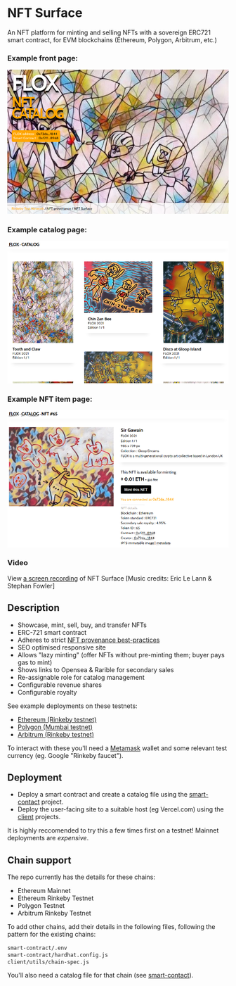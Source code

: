 # NFT Surface

An NFT platform for minting and selling NFTs with a sovereign ERC721 smart contract, for EVM blockchains (Ethereum, Polygon, Arbitrum, etc.) 

### Example front page:

![NFT display/minting page](/docs/front.png?raw=true "NFT display/minting page")

### Example catalog page:

![NFT gallery page](/docs/catalog.png?raw=true "NFT gallery page")

### Example NFT item page:

![NFT display/minting page](/docs/nft.png?raw=true "NFT display/minting page")

### Video

View [a screen recording](https://photos.google.com/share/AF1QipOCXujeQ6RovqSewodsY6nSk4Sa46eViRzjjlekzoxDEMJ9-VZbCPjeBj7UFQnIvw/photo/AF1QipMyCD13dLabWzr23UmUROluZzrTa6Z16r3UB8si?key=YnJpTFJ4bThOVzVVOFd6aHplN1VHOXBlTVRfenhB) of NFT Surface [Music credits: Eric Le Lann & Stephan Fowler]

## Description

* Showcase, mint, sell, buy, and transfer NFTs
* ERC-721 smart contract
* Adheres to strict [NFT provenance best-practices](https://link.medium.com/LJjFKB999lb)
* SEO optimised responsive site
* Allows "lazy minting" (offer NFTs without pre-minting them; buyer pays gas to mint)
* Shows links to Opensea & Rarible for secondary sales
* Re-assignable role for catalog management
* Configurable revenue shares
* Configurable royalty

See example deployments on these testnets:
- [Ethereum (Rinkeby testnet)](https://nft-surface.vercel.app/)
- [Polygon (Mumbai testnet)](https://nft-surface-polygon.vercel.app/)
- [Arbitrum (Rinkeby testnet)](https://nft-surface-arbitrum.vercel.app/)

To interact with these you'll need a [Metamask](https://metamask.io/) wallet and some relevant test currency (eg. Google "Rinkeby faucet").

## Deployment

* Deploy a smart contract and create a catalog file using the [smart-contact](/smart-contract/) project.
* Deploy the user-facing site to a suitable host (eg Vercel.com) using the [client](/client/) projects.

It is highly reccomended to try this a few times first on a testnet! Mainnet deployments are _expensive_.

## Chain support

The repo currently has the details for these chains:
* Ethereum Mainnet
* Ethereum Rinkeby Testnet
* Polygon Testnet
* Arbitrum Rinkeby Testnet

To add other chains, add their details in the following files, following the pattern for the existing chains:
```
smart-contract/.env
smart-contract/hardhat.config.js
client/utils/chain-spec.js
```
You'll also need a catalog file for that chain (see [smart-contact](/smart-contract/)).
